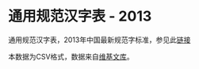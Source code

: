 # 通用规范汉字表 - 2013
通用规范汉字表，2013年中国最新规范字标准，参见此[链接](http://www.gov.cn/zwgk/2013-08/19/content_2469793.htm)

本数据为CSV格式，数据来自[维基文库](https://zh.wikisource.org/wiki/%E9%80%9A%E7%94%A8%E8%A7%84%E8%8C%83%E6%B1%89%E5%AD%97%E8%A1%A8)。
